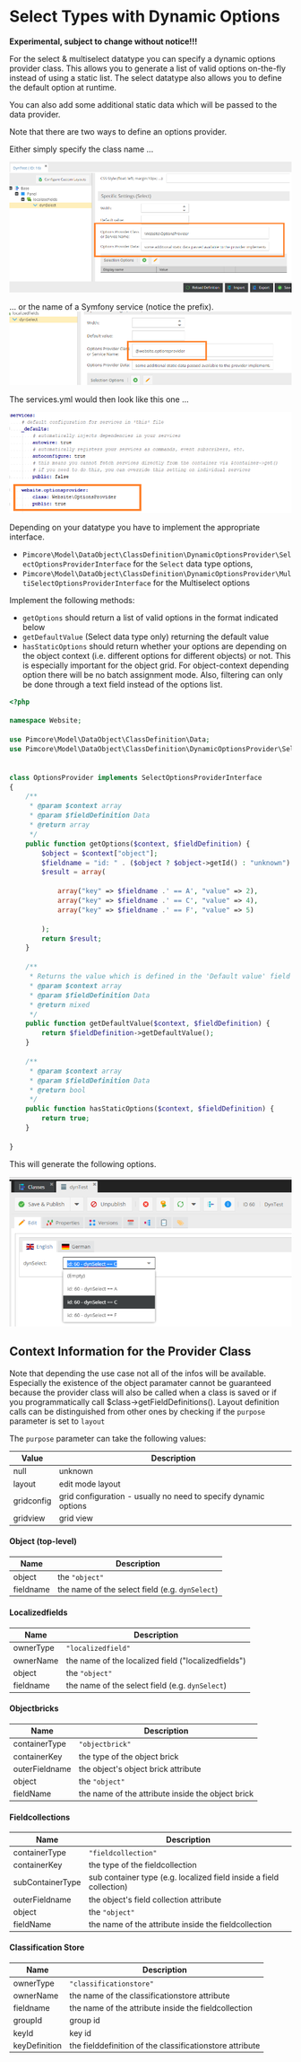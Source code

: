 # Select Types with Dynamic Options

**Experimental, subject to change without notice!!!**

For the select & multiselect datatype you can specify a dynamic options provider class. 
This allows you to generate a list of valid options on-the-fly instead of using a static list.
The select datatype also allows you to define the default option at runtime.

You can also add some additional static data which will be passed to the data provider.

Note that there are two ways to define an options provider. 

Either simply specify the class name ...

![Select Field](../../../img/dynselect1.png)

... or the name of a Symfony service (notice the prefix).
![Select Field](../../../img/dynselect1b.png)

The services.yml would then look like this one ...

![Select Field](../../../img/dynselect1a.png)

Depending on your datatype you have to implement the appropriate interface.
 
 * `Pimcore\Model\DataObject\ClassDefinition\DynamicOptionsProvider\SelectOptionsProviderInterface` for the `Select` data type options,
 * `Pimcore\Model\DataObject\ClassDefinition\DynamicOptionsProvider\MultiSelectOptionsProviderInterface` for the Multiselect options 
 
 Implement the following methods:
 * `getOptions` should return a list of valid options in the format indicated below
 * `getDefaultValue` (Select data type only) returning the default value
 * `hasStaticOptions` should return whether your options are depending on the object context (i.e. different options for different objects) or not.
 This is especially important for the object grid. For object-context depending option there will be no batch assignment mode.
 Also, filtering can only be done through a text field instead of the options list.

```php
<?php

namespace Website;

use Pimcore\Model\DataObject\ClassDefinition\Data;
use Pimcore\Model\DataObject\ClassDefinition\DynamicOptionsProvider\SelectOptionsProviderInterface;


class OptionsProvider implements SelectOptionsProviderInterface
{
    /**
     * @param $context array
     * @param $fieldDefinition Data
     * @return array
     */
    public function getOptions($context, $fieldDefinition) {
        $object = $context["object"];
        $fieldname = "id: " . ($object ? $object->getId() : "unknown") . " - " .$context["fieldname"];
        $result = array(

            array("key" => $fieldname .' == A', "value" => 2),
            array("key" => $fieldname .' == C', "value" => 4),
            array("key" => $fieldname .' == F', "value" => 5)

        );
        return $result;
    }

    /**
     * Returns the value which is defined in the 'Default value' field  
     * @param $context array
     * @param $fieldDefinition Data
     * @return mixed
     */
    public function getDefaultValue($context, $fieldDefinition) {
        return $fieldDefinition->getDefaultValue();
    }

    /**
     * @param $context array
     * @param $fieldDefinition Data
     * @return bool
     */
    public function hasStaticOptions($context, $fieldDefinition) {
        return true;
    }

}
```

This will generate the following options.

![Select Field](../../../img/dynselect2.png)

## Context Information for the Provider Class

Note that depending the use case not all of the infos will be available.
Especially the existence of the object paramater cannot be guaranteed because the provider class will also be called when a class is saved or if you programmatically call $class->getFieldDefinitions().
Layout definition calls can be distinguished from other ones by checking if the `purpose` parameter is set to `layout`

The `purpose` parameter can take the following values:

| Value | Description |
| --- | ---- |
| null | unknown |
| layout | edit mode layout |
| gridconfig | grid configuration - usually no need to specify dynamic options|
| gridview | grid view |

#### Object (top-level)

| Name | Description |
| --- | ---- |
| object | the `"object"` |
| fieldname | the name of the select field (e.g. `dynSelect`) |


#### Localizedfields

| Name | Description |
| --- | ---- |
| ownerType | `"localizedfield"` |
| ownerName | the name of the localized field ("localizedfields") |
| object | the `"object"` |
| fieldname | the name of the select field (e.g. `dynSelect`) |


#### Objectbricks

| Name | Description |
| --- | ---- |
| containerType | `"objectbrick"` |
| containerKey | the type of the object brick |
| outerFieldname | the object's object brick attribute |
| object | the `"object"` |
| fieldName | the name of the attribute inside the object brick |

#### Fieldcollections

| Name | Description |
| --- | ---- |
| containerType | `"fieldcollection"` |
| containerKey | the type of the fieldcollection |
| subContainerType | sub container type (e.g. localized field inside a field collection) |
| outerFieldname | the object's field collection attribute |
| object | the `"object"` |
| fieldName | the name of the attribute inside the fieldcollection |


#### Classification Store

| Name | Description |
| --- | ---- |
| ownerType | `"classificationstore"` |
| ownerName | the name of the classificationstore attribute |
| fieldname | the name of the attribute inside the fieldcollection |
| groupId   | group id |
| keyId     | key id |
| keyDefinition | the fielddefinition of the classificationstore attribute |

